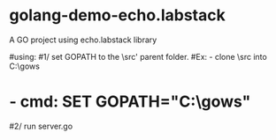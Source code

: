 # golang-demo-echo.labstack
A GO project using echo.labstack library

#using:
#1/ set GOPATH to the \src' parent folder.
#Ex:  - clone \src into C:\gows
#     - cmd: SET GOPATH="C:\gows"
#2/ run server.go

